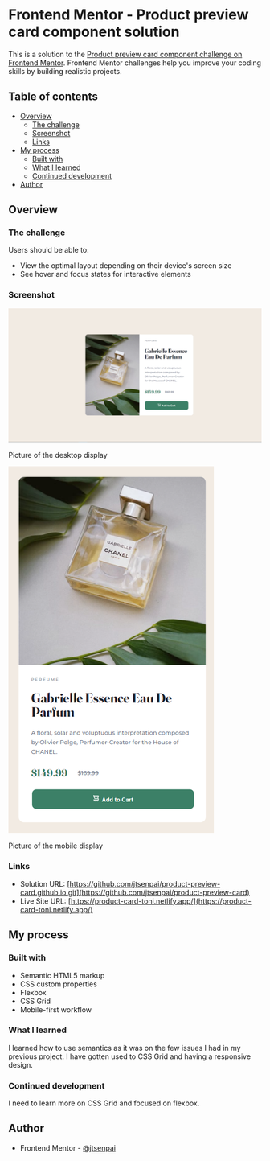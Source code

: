 # Frontend Mentor - Product preview card component solution

This is a solution to the [Product preview card component challenge on Frontend Mentor](https://www.frontendmentor.io/challenges/product-preview-card-component-GO7UmttRfa). Frontend Mentor challenges help you improve your coding skills by building realistic projects. 

## Table of contents

- [Overview](#overview)
  - [The challenge](#the-challenge)
  - [Screenshot](#screenshot)
  - [Links](#links)
- [My process](#my-process)
  - [Built with](#built-with)
  - [What I learned](#what-i-learned)
  - [Continued development](#continued-development)
- [Author](#author)



## Overview

### The challenge

Users should be able to:

- View the optimal layout depending on their device's screen size
- See hover and focus states for interactive elements

### Screenshot

![](/screenshot/Screenshot-desktop.png)

Picture of the desktop display 

![](/screenshot/Screenshot-mobile.png)

Picture of the mobile display 


### Links

- Solution URL: [https://github.com/jtsenpai/product-preview-card.github.io.git](https://github.com/jtsenpai/product-preview-card)
- Live Site URL: [https://product-card-toni.netlify.app/](https://product-card-toni.netlify.app/)

## My process

### Built with

- Semantic HTML5 markup
- CSS custom properties
- Flexbox
- CSS Grid
- Mobile-first workflow

### What I learned

I learned how to use semantics as it was on the few issues I had in my previous project. I have gotten used to CSS Grid and having a responsive design.

### Continued development

I need to learn more on CSS Grid and focused on flexbox.



## Author

- Frontend Mentor - [@jtsenpai](https://www.frontendmentor.io/profile/jtsenpai)

